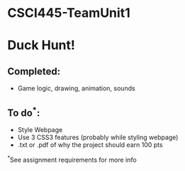CSCI445-TeamUnit1
=================

<h1>Duck Hunt!</h1>

<h2>Completed:</h2>
<ul>
	<li>Game logic, drawing, animation, sounds</li>
</ul>

<h2>To do<sup>*</sup>:</h2>
<ul>
	<li>Style Webpage</li>
	<li>Use 3 CSS3 features (probably while styling webpage)</li>
	<li>.txt or .pdf of why the project should earn 100 pts</li>
</ul>
<sup>*</sup>See assignment requirements for more info
